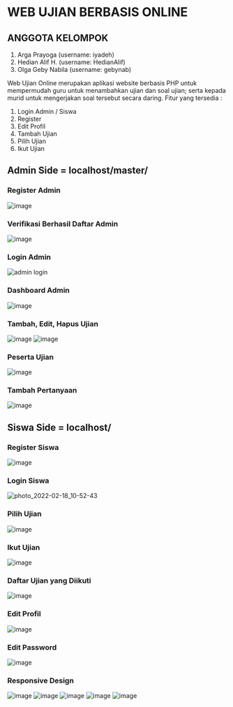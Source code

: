 # WEB UJIAN BERBASIS ONLINE
## ANGGOTA KELOMPOK
1. Arga Prayoga (username: iyadeh)
2. Hedian Alif H. (username: HedianAlif)
3. Olga Geby Nabila (username: gebynab)


Web Ujian Online merupakan aplikasi website berbasis PHP untuk mempermudah guru untuk menambahkan ujian dan soal ujian; serta kepada murid untuk mengerjakan soal tersebut secara daring. Fitur yang tersedia :
1. Login Admin / Siswa
2. Register
3. Edit Profil
4. Tambah Ujian
5. Pilih Ujian
6. Ikut Ujian

## Admin Side = localhost/master/
### Register Admin
![image](https://user-images.githubusercontent.com/99457171/154620125-7aa2edd1-b74b-441f-9dca-1735792111be.png)
### Verifikasi Berhasil Daftar Admin
![image](https://user-images.githubusercontent.com/99457171/154620192-2f74fe3b-bab0-4f6b-998c-b15120f48a60.png)
### Login Admin
![admin login](https://user-images.githubusercontent.com/94737123/154616024-10c87643-4bd4-4f4a-bb18-a23a64d9e539.jpg)
### Dashboard Admin
![image](https://user-images.githubusercontent.com/99457171/154618537-5aa5d525-08c1-4886-9188-dbb6e9e21601.png)
### Tambah, Edit, Hapus Ujian
![image](https://user-images.githubusercontent.com/99457171/154618714-d9573210-0836-479c-93ad-558c4a92d9bc.png)
![image](https://user-images.githubusercontent.com/99457171/154618734-8117c6b7-25cf-493c-850f-310eadf4c646.png)
### Peserta Ujian
![image](https://user-images.githubusercontent.com/99457171/154618929-e61d9b9a-9390-4bee-b7a6-eee816f193ba.png)
### Tambah Pertanyaan
![image](https://user-images.githubusercontent.com/99457171/154618619-42e3720a-989f-4002-bd09-068640dcf23a.png)

## Siswa Side = localhost/
### Register Siswa
![image](https://user-images.githubusercontent.com/99457171/154619553-3e9712af-8e25-4c28-9d55-c915ee9275ff.png)
### Login Siswa
![photo_2022-02-18_10-52-43](https://user-images.githubusercontent.com/99457171/154614425-eac88dc3-fcb9-4e7f-be07-00452c3be83c.jpg)
### Pilih Ujian
![image](https://user-images.githubusercontent.com/99457171/154619727-e4b021f1-1256-472a-9556-5925e8598fbc.png)
### Ikut Ujian
![image](https://user-images.githubusercontent.com/99457171/154620269-527683e2-7f68-462d-8207-55a381c02376.png)
### Daftar Ujian yang Diikuti
![image](https://user-images.githubusercontent.com/99457171/154620558-50be9da5-5f49-4d74-a82b-946361ba4d73.png)
### Edit Profil
![image](https://user-images.githubusercontent.com/99457171/154620557-dd1c6893-e997-43e8-ae37-8ef3d65fb3df.png)
### Edit Password
![image](https://user-images.githubusercontent.com/99457171/154620631-d38ffb5a-288f-4c83-b3ae-652aeb93723c.png)


### Responsive Design
![image](https://user-images.githubusercontent.com/99457171/154620703-d52441f5-a8c0-4e74-8334-38a84b833e81.png)
![image](https://user-images.githubusercontent.com/99457171/154620720-001b18bd-7ff5-4e78-98bd-6ab67f6683f4.png)
![image](https://user-images.githubusercontent.com/99457171/154620784-36198d2b-f9ac-4af1-8173-b4ef89c52f70.png)
![image](https://user-images.githubusercontent.com/99457171/154620877-90602c42-bbe7-4800-9591-7bc60613cce1.png)
![image](https://user-images.githubusercontent.com/99457171/154620957-bede94c1-368f-48e0-8624-8897bdd2ae39.png)

